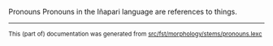 Pronouns
Pronouns in the Iñapari language are references to things.

* * *

<small>This (part of) documentation was generated from [src/fst/morphology/stems/pronouns.lexc](https://github.com/giellalt/lang-inp/blob/main/src/fst/morphology/stems/pronouns.lexc)</small>
